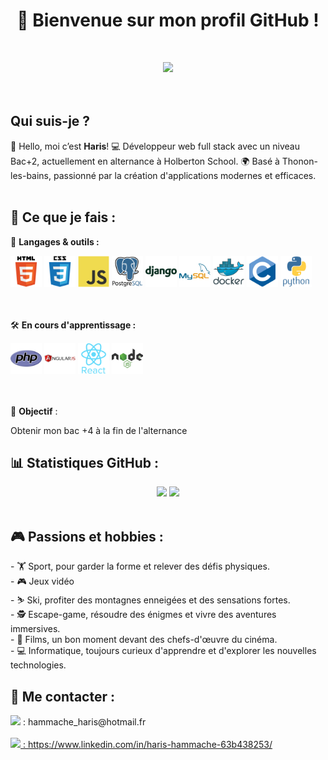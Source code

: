 <p>
  <h1 style="bold", align="center">🌟 Bienvenue sur mon profil GitHub !</h1>
<p>
<br>
<div align="center">
   <img src="https://media.giphy.com/media/RbDKaczqWovIugyJmW/giphy.gif">
</div>
<br><br>

<h2><strong>Qui suis-je ?</strong></h2>   
👋 Hello, moi c’est <strong>Haris</strong>!  
💻 Développeur web full stack avec un niveau Bac+2, actuellement en alternance à Holberton School.  
🌍 Basé à Thonon-les-bains, passionné par la création d'applications modernes et efficaces.
<br> <br>


<h2><strong>🚀 Ce que je fais :</strong></h2>

🔧 **Langages & outils :**  
<div>
    <img src="https://github.com/devicons/devicon/blob/master/icons/html5/html5-original-wordmark.svg" width="50" />
    <img src="https://github.com/devicons/devicon/blob/master/icons/css3/css3-original-wordmark.svg" width="50" />
    <img src="https://github.com/devicons/devicon/blob/master/icons/javascript/javascript-original.svg" width="50" />
    <img src="https://github.com/devicons/devicon/blob/master/icons/postgresql/postgresql-original-wordmark.svg" width="50" />
    <img src="https://github.com/devicons/devicon/blob/master/icons/django/django-plain-wordmark.svg" width="50" />
    <img src="https://github.com/devicons/devicon/blob/master/icons/mysql/mysql-original-wordmark.svg" width="50" />
    <img src="https://github.com/devicons/devicon/blob/master/icons/docker/docker-original-wordmark.svg" width="50" />
    <img src="https://github.com/devicons/devicon/blob/master/icons/c/c-original.svg" width="50" />
    <img src="https://github.com/devicons/devicon/blob/master/icons/python/python-original-wordmark.svg" width="50" />
</div>
<br><br>
 


🛠️ **En cours d'apprentissage :**
<div>
    <img src="https://github.com/devicons/devicon/blob/master/icons/php/php-original.svg" width="50" />
    <img src="https://github.com/devicons/devicon/blob/master/icons/angularjs/angularjs-original-wordmark.svg" width="50"/>
    <img src="https://github.com/devicons/devicon/blob/master/icons/react/react-original-wordmark.svg" width="50"/>
    <img src="https://github.com/devicons/devicon/blob/master/icons/nodejs/nodejs-original-wordmark.svg" width="50" />
</div>
<br><br>

🌱 **Objectif** :

Obtenir mon bac +4 à la fin de l'alternance
<br>
<h2><strong>📊 Statistiques GitHub :</strong></h2>
<div align="center">
  <img src="https://github-readme-stats.vercel.app/api?username=harishammache&show_icons=true&theme=radical" width="400"/>
  <img src="https://github-readme-streak-stats.herokuapp.com/?user=harishammache&theme=radical" width="400"/>
</div>
<br>
<h2><strong>🎮 Passions et hobbies :</strong></h2>
- 🏋️ Sport, pour garder la forme et relever des défis physiques.<br>
- 🎮 Jeux vidéo<br>
- ⛷️ Ski, profiter des montagnes enneigées et des sensations fortes.  <br>
- 🕵️ Escape-game, résoudre des énigmes et vivre des aventures immersives.  <br>
- 🎥 Films, un bon moment devant des chefs-d'œuvre du cinéma.  <br>
- 💻 Informatique, toujours curieux d'apprendre et d'explorer les nouvelles technologies.

<br>
<h2><strong>🎯 Me contacter :</strong></h2>
<div">
  <div>
    <img src="https://img.shields.io/badge/Email-D14836?style=for-the-badge&logo=gmail&logoColor=white" />   : hammache_haris@hotmail.fr
  </div>
  <br>
  <div>
    <a href="https://www.linkedin.com/in/haris-hammache-63b438253/">
      <img src="https://img.shields.io/badge/LinkedIn-0077B5?style=for-the-badge&logo=linkedin&logoColor=white" />       : https://www.linkedin.com/in/haris-hammache-63b438253/
    </a>
  </div>
</div>


